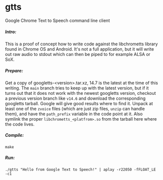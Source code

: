 # gtts
Google Chrome Text to Speech command line client

##### Intro:
This is a proof of concept how to write code against the libchrometts library found in Chrome OS and Android.
It's not a full application, but it will write out raw audio to stdout which can then be piped to for example ALSA or SoX.

##### Prepare:
Get a copy of googletts-\<version\>.tar.xz, 14.7 is the latest at the time of this writing. The `main` branch tries to keep up with the latest
version, but if it turns out that it does not work with the newest googletts version, checkout a previous version branch like `v14.6` and download
the corresponding googletts tarball. Google will give good results where to find it.
Unpack at least one of the `zvoice` files (which are just zip files, `unzip` can handle them), and have the `path_prefix` variable in the code point at it.
Also symlink the proper `libchrometts_<platfrom>.so` from the tarball here where the code lives.

##### Compile:
```
make
```

##### Run:
```
./gtts "Hello from Google Text to Speech!" | aplay -r22050 -fFLOAT_LE -c1
```
